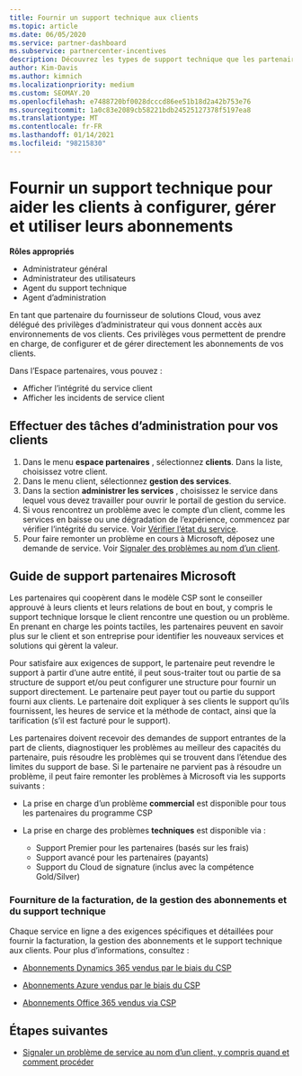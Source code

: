 ```yaml
---
title: Fournir un support technique aux clients
ms.topic: article
ms.date: 06/05/2020
ms.service: partner-dashboard
ms.subservice: partnercenter-incentives
description: Découvrez les types de support technique que les partenaires du programme fournisseur de solutions peuvent offrir à leurs clients.
author: Kim-Davis
ms.author: kimnich
ms.localizationpriority: medium
ms.custom: SEOMAY.20
ms.openlocfilehash: e7488720bf0028dcccd86ee51b18d2a42b753e76
ms.sourcegitcommit: 1a0c83e2089cb58221bdb24525127378f5197ea8
ms.translationtype: MT
ms.contentlocale: fr-FR
ms.lasthandoff: 01/14/2021
ms.locfileid: "98215830"
---
```

# <a name="provide-technical-support-to-help-customers-configure-manage-and-use-their-subscriptions"></a>Fournir un support technique pour aider les clients à configurer, gérer et utiliser leurs abonnements


**Rôles appropriés**

- Administrateur général
- Administrateur des utilisateurs
- Agent du support technique
- Agent d’administration

En tant que partenaire du fournisseur de solutions Cloud, vous avez délégué des privilèges d’administrateur qui vous donnent accès aux environnements de vos clients. Ces privilèges vous permettent de prendre en charge, de configurer et de gérer directement les abonnements de vos clients.

Dans l’Espace partenaires, vous pouvez&nbsp;:

- Afficher l’intégrité du service client
- Afficher les incidents de service client

## <a name="perform-admin-tasks-for-your-customers"></a>Effectuer des tâches d’administration pour vos clients

1. Dans le menu **espace partenaires** , sélectionnez **clients**. Dans la liste, choisissez votre client.
2. Dans le menu client, sélectionnez **gestion des services**.
3. Dans la section **administrer les services** , choisissez le service dans lequel vous devez travailler pour ouvrir le portail de gestion du service.
4. Si vous rencontrez un problème avec le compte d’un client, comme les services en baisse ou une dégradation de l’expérience, commencez par vérifier l’intégrité du service. Voir [Vérifier l’état du service](check-service-health.md).
5. Pour faire remonter un problème en cours à Microsoft, déposez une demande de service. Voir [Signaler des problèmes au nom d’un client](report-problems-on-behalf-of-a-customer.md).

## <a name="microsoft-partner-support-guidance"></a>Guide de support partenaires Microsoft

Les partenaires qui coopèrent dans le modèle CSP sont le conseiller approuvé à leurs clients et leurs relations de bout en bout, y compris le support technique lorsque le client rencontre une question ou un problème. En prenant en charge les points tactiles, les partenaires peuvent en savoir plus sur le client et son entreprise pour identifier les nouveaux services et solutions qui gèrent la valeur.

Pour satisfaire aux exigences de support, le partenaire peut revendre le support à partir d’une autre entité, il peut sous-traiter tout ou partie de sa structure de support et/ou peut configurer une structure pour fournir un support directement.  Le partenaire peut payer tout ou partie du support fourni aux clients. Le partenaire doit expliquer à ses clients le support qu’ils fournissent, les heures de service et la méthode de contact, ainsi que la tarification (s’il est facturé pour le support). 

Les partenaires doivent recevoir des demandes de support entrantes de la part de clients, diagnostiquer les problèmes au meilleur des capacités du partenaire, puis résoudre les problèmes qui se trouvent dans l’étendue des limites du support de base. Si le partenaire ne parvient pas à résoudre un problème, il peut faire remonter les problèmes à Microsoft via les supports suivants :

- La prise en charge d’un problème **commercial** est disponible pour tous les partenaires du programme CSP

- La prise en charge des problèmes **techniques** est disponible via :

  - Support Premier pour les partenaires (basés sur les frais)
  - Support avancé pour les partenaires (payants)
  - Support du Cloud de signature (inclus avec la compétence Gold/Silver)

### <a name="providing-billing-subscription-management-and-technical-support"></a>Fourniture de la facturation, de la gestion des abonnements et du support technique 

Chaque service en ligne a des exigences spécifiques et détaillées pour fournir la facturation, la gestion des abonnements et le support technique aux clients. Pour plus d’informations, consultez :

- [Abonnements Dynamics 365 vendus par le biais du CSP](https://www.microsoftpartnercommunity.com/t5/CSP/Microsoft-Partner-Support-Guidance/m-p/5262#M30)

- [Abonnements Azure vendus par le biais du CSP](https://www.microsoftpartnercommunity.com/t5/CSP/Microsoft-Partner-Support-Guidance/m-p/5263#M31)

- [Abonnements Office 365 vendus via CSP](https://www.microsoftpartnercommunity.com/t5/CSP/Microsoft-Partner-Support-Guidance/m-p/5264#M32)

## <a name="next-steps"></a>Étapes suivantes

- [Signaler un problème de service au nom d’un client, y compris quand et comment procéder](report-problems-on-behalf-of-a-customer.md)